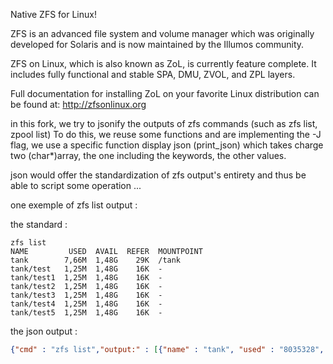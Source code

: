 Native ZFS for Linux!

ZFS is an advanced file system and volume manager which was originally
developed for Solaris and is now maintained by the Illumos community.

ZFS on Linux, which is also known as ZoL, is currently feature complete.  It
includes fully functional and stable SPA, DMU, ZVOL, and ZPL layers.

Full documentation for installing ZoL on your favorite Linux distribution can
be found at: <http://zfsonlinux.org>

in this fork, we try to jsonify the outputs of zfs commands (such as zfs list, zpool list)
To do this, we reuse some functions and are implementing the -J flag, we use a specific function display json (print_json) which takes charge two (char*)array, the one including the keywords, the other values.

json would offer the standardization of zfs output's  entirety and thus be able to script some operation ...

one exemple of zfs list output :

the standard :

```
zfs list
NAME         USED  AVAIL  REFER  MOUNTPOINT
tank        7,66M  1,48G    29K  /tank
tank/test   1,25M  1,48G    16K  -
tank/test1  1,25M  1,48G    16K  -
tank/test2  1,25M  1,48G    16K  -
tank/test3  1,25M  1,48G    16K  -
tank/test4  1,25M  1,48G    16K  -
tank/test5  1,25M  1,48G    16K  -
```

the json output :

```json
{"cmd" : "zfs list","output:" : [{"name" : "tank", "used" : "8035328", "available" : "1585800192", "referenced" : "29696", "mountpoint" : "/tank"},{"name" : "tank/test", "used" : "1310720", "available" : "1587094528", "referenced" : "16384", "mountpoint" : "-"},{"name" : "tank/test1", "used" : "1310720", "available" : "1587094528", "referenced" : "16384", "mountpoint" : "-"},{"name" : "tank/test2", "used" : "1310720", "available" : "1587094528", "referenced" : "16384", "mountpoint" : "-"},{"name" : "tank/test3", "used" : "1310720", "available" : "1587094528", "referenced" : "16384", "mountpoint" : "-"},{"name" : "tank/test4", "used" : "1310720", "available" : "1587094528", "referenced" : "16384", "mountpoint" : "-"},{"name" : "tank/test5", "used" : "1310720", "available" : "1587094528", "referenced" : "16384", "mountpoint" : "-"}]}
```
